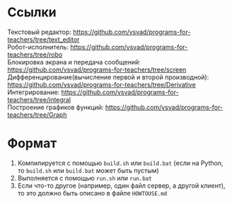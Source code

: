 # Ссылки
Текстовый редактор: https://github.com/vsvad/programs-for-teachers/tree/text_editor  
Робот-исполнитель: https://github.com/vsvad/programs-for-teachers/tree/robo  
Блокировка экрана и передача сообщений: https://github.com/vsvad/programs-for-teachers/tree/screen  
Дифференцирование(вычисление первой и второй производной): https://github.com/vsvad/programs-for-teachers/tree/Derivative   
Интегрирование: https://github.com/vsvad/programs-for-teachers/tree/integral  
Построение графиков функций: https://github.com/vsvad/programs-for-teachers/tree/Graph  
# Формат
1. Компилируется с помощью `build.sh` или `build.bat` (если на Python, то `build.sh` или `build.bat` может быть пустым)
2. Выполняется с помощью `run.sh` или `run.bat`
3. Если что-то другое (например, один файл сервер, а другой клиент), то это должно быть описано в файле `HOWTOUSE.md`
